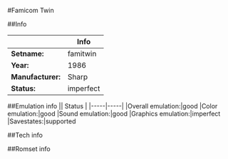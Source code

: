 #Famicom Twin

##Info

||Info|
|-----|-----|
|**Setname:**|famitwin
|**Year:**|1986
|**Manufacturer:**|Sharp
|**Status:**|imperfect

##Emulation info
|| Status |
|-----|-----|
|Overall emulation:|good
|Color emulation:|good
|Sound emulation:|good
|Graphics emulation:|imperfect
|Savestates:|supported

##Tech info

##Romset info

<!--- START OF EDITED COMMENT DO NOT TOUCH TEXT ABOVE-->
